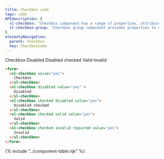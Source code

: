 ```yaml
---
title: Checkbox code
tags: code
APIdescription: {
  sl-checkbox: "Checkbox component has a range of properties, attributes etc. to define the experience in different use cases, and it can be used as the replacement of the HTML native checkbox.",
  sl-checkbox-group: "Checkbox group component provides properties to define the experience in different use cases, and it is a kind of wrapper for multiple checkboxes."
}
eleventyNavigation:
  parent: Checkbox
  key: CheckboxCode
---
```


<section>

<div class="ds-example">

<form id="checkboxes-example" class="ds-example__code-wrapper">
  <sl-checkbox value="yes">Checkbox</sl-checkbox>
  <sl-checkbox disabled value="yes">Disabled</sl-checkbox>
  <sl-checkbox checked disabled value="yes" >Disabled checked</sl-checkbox>
  <sl-checkbox checked valid value="yes">Valid</sl-checkbox>
  <sl-checkbox checked invalid required value="yes">Invalid</sl-checkbox>
</form>

</div>

<div class="ds-code">

  ```html
  <form>
    <sl-checkbox value="yes">
      Checkbox
    </sl-checkbox>
    <sl-checkbox disabled value="yes" >
      Disabled
    </sl-checkbox>
    <sl-checkbox checked disabled value="yes">
      Disabled checked
    </sl-checkbox>
    <sl-checkbox checked valid value="yes">
      Valid
    </sl-checkbox>
    <sl-checkbox checked invalid required value="yes">
      Invalid
    </sl-checkbox>
  </form>
  ```

</div>

</section>

<ds-install-info package="checkbox"></ds-install-info>

{% include "../component-table.njk" %}

<script>
  setTimeout(() => document.querySelector('#checkboxes-example')?.reportValidity(), 100);
</script>
